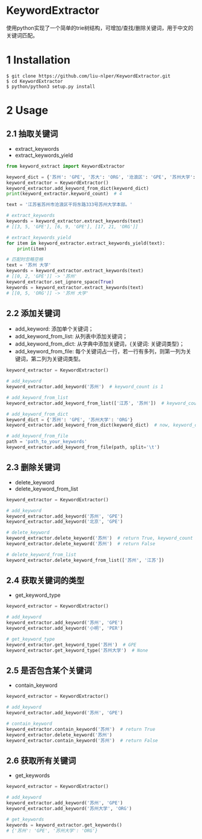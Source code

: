 # KeywordExtractor
使用python实现了一个简单的trie树结构，可增加/查找/删除关键词，用于中文的关键词匹配。

# 1 Installation
    $ git clone https://github.com/liu-nlper/KeywordExtractor.git
    $ cd KeywordExtractor
    $ python/python3 setup.py install

# 2 Usage
## 2.1 抽取关键词
- extract_keywords
- extract_keywords_yield

```python
from keyword_extract import KeywordExtractor

keyword_dict = {'苏州': 'GPE', '苏大': 'ORG', '沧浪区': 'GPE', '苏州大学': 'ORG'}
keyword_extractor = KeywordExtractor()
keyword_extractor.add_keyword_from_dict(keyword_dict)
print(keyword_extractor.keyword_count)  # 4

text = '江苏省苏州市沧浪区干将东路333号苏州大学本部。'

# extract_keywords
keywords = keyword_extractor.extract_keywords(text)
# [[3, 5, 'GPE'], [6, 9, 'GPE'], [17, 21, 'ORG']]

# extract_keywords_yield
for item in keyword_extractor.extract_keywords_yield(text):
    print(item)

# 匹配时忽略空格
text = '苏州 大学'
keywords = keyword_extractor.extract_keywords(text)
# [[0, 2, 'GPE']] -> '苏州'
keyword_extractor.set_ignore_space(True)
keywords = keyword_extractor.extract_keywords(text)
# [[0, 5, 'ORG']] -> '苏州 大学'
```

## 2.2 添加关键词
- add_keyword: 添加单个关键词；
- add_keyword_from_list: 从列表中添加关键词；
- add_keyword_from_dict: 从字典中添加关键词，{关键词: 关键词类型}；
- add_keyword_from_file: 每个关键词占一行，若一行有多列，则第一列为关键词，第二列为关键词类型。

```python
keyword_extractor = KeywordExtractor()

# add_keyword
keyword_extractor.add_keyword('苏州')  # keyword_count is 1

# add_keyword_from_list
keyword_extractor.add_keyword_from_list(['江苏', '苏州'])  # keyword_count is 2

# add_keyword_from_dict
keyword_dict = {'苏州': 'GPE', '苏州大学': 'ORG'}
keyword_extractor.add_keyword_from_dict(keyword_dict)  # now, keyword_count is 3

# add_keyword_from_file
path = 'path_to_your_keywords'
keyword_extractor.add_keyword_from_file(path, split='\t')
```

## 2.3 删除关键词
- delete_keyword
- delete_keyword_from_list

```python
keyword_extractor = KeywordExtractor()

# add_keyword
keyword_extractor.add_keyword('苏州', 'GPE')
keyword_extractor.add_keyword('北京', 'GPE')

# delete_keyword
keyword_extractor.delete_keyword('苏州')  # return True, keyword_count is 1
keyword_extractor.delete_keyword('苏州')  # return False

# delete_keyword_from_list
keyword_extractor.delete_keyword_from_list(['苏州', '江苏'])
```

## 2.4 获取关键词的类型
- get_keyword_type

```python
keyword_extractor = KeywordExtractor()

# add_keyword
keyword_extractor.add_keyword('苏州', 'GPE')
keyword_extractor.add_keyword('小明', 'PER')

# get_keyword_type
keyword_extractor.get_keyword_type('苏州')  # GPE
keyword_extractor.get_keyword_type('苏州大学')  # None
```

## 2.5 是否包含某个关键词
- contain_keyword

```python
keyword_extractor = KeywordExtractor()

# add_keyword
keyword_extractor.add_keyword('苏州', 'GPE')

# contain_keyword
keyword_extractor.contain_keyword('苏州')  # return True
keyword_extractor.delete_keyword('苏州')
keyword_extractor.contain_keyword('苏州')  # return False
```

## 2.6 获取所有关键词
- get_keywords

```python
keyword_extractor = KeywordExtractor()

# add_keyword
keyword_extractor.add_keyword('苏州', 'GPE')
keyword_extractor.add_keyword('苏州大学', 'ORG')

# get_keywords
keywords = keyword_extractor.get_keywords()
# {'苏州': 'GPE', '苏州大学': 'ORG'}
```
